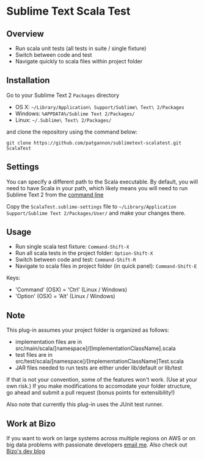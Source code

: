Sublime Text Scala Test
=======================

Overview
--------

  - Run scala unit tests (all tests in suite / single fixture)
  - Switch between code and test
  - Navigate quickly to scala files within project folder

Installation
------------

Go to your Sublime Text 2 `Packages` directory

 - OS X: `~/Library/Application\ Support/Sublime\ Text\ 2/Packages`
 - Windows: `%APPDATA%/Sublime Text 2/Packages/`
 - Linux: `~/.Sublime\ Text\ 2/Packages/`

and clone the repository using the command below:

``` shell
git clone https://github.com/patgannon/sublimetext-scalatest.git ScalaTest
```

Settings
--------

You can specify a different path to the Scala executable. By default, you will need to have Scala in your path, which likely means you will need to run Sublime Text 2 from the [command line](http://www.sublimetext.com/docs/2/osx_command_line.html)

Copy the `ScalaTest.sublime-settings` file to `~/Library/Application Support/Sublime Text 2/Packages/User/` and make your changes there.


Usage
-----

 - Run single scala test fixture: `Command-Shift-X`
 - Run all scala tests in the project folder: `Option-Shift-X`
 - Switch between code and test: `Command-Shift-R`
 - Navigate to scala files in project folder (in quick panel): `Command-Shift-E`

Keys:
- 'Command' (OSX) = 'Ctrl' (Linux / Windows)
- 'Option' (OSX) = 'Alt' (Linux / Windows)


Note
----
This plug-in assumes your project folder is organized as follows:

- implementation files are in src/main/scala/[namespace]/[ImplementationClassName].scala
- test files are in src/test/scala/[namespace]/[ImplementationClassName]Test.scala
- JAR files needed to run tests are either under lib/default or lib/test

If that is not your convention, some of the features won't work.  (Use at your own risk.)  If you make modifications to accomodate your folder structure, go ahead and submit a pull request (bonus points for extensibility!)

Also note that currently this plug-in uses the JUnit test runner.

Work at Bizo
------------
If you want to work on large systems across multiple regions on AWS or on big data problems with passionate developers [email me](mailto:gannon@bizo.com).  Also check out [Bizo's dev blog](http://dev.bizo.com)

